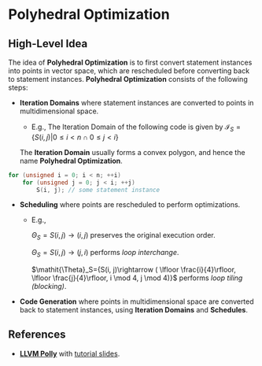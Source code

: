 # Polyhedral Optimization

## High-Level Idea

The idea of **Polyhedral Optimization** is to first convert statement instances into points in vector space, which are rescheduled before converting back to statement instances. **Polyhedral Optimization** consists of the following steps:

- **Iteration Domains** where statement instances are converted to points in multidimensional space.
  - E.g., The Iteration Domain of the following code is given by $\mathscr{I}_S=\{S(i, j)|0 \leq i < n \cap 0 \leq j < i\}$
  
  The **Iteration Domain** usually forms a convex polygon, and hence the name **Polyhedral Optimization**.

```C++
for (unsigned i = 0; i < n; ++i)
	for (unsigned j = 0; j < i; ++j)
		S(i, j); // some statement instance
```

- **Scheduling** where points are rescheduled to perform optimizations.
  - E.g., 
    
    $\mathit{\Theta}_S={S(i, j)\rightarrow (i, j)}$ preserves the original execution order.
    
    $\mathit{\Theta}_S={S(i, j)\rightarrow (j, i)}$ performs *loop interchange*.

    $\mathit{\Theta}_S={S(i, j)\rightarrow (
      \lfloor \frac{i}{4}\rfloor, 
      \lfloor \frac{j}{4}\rfloor, 
      i \mod 4, j \mod 4)}$ performs *loop tiling (blocking)*.

- **Code Generation** where points in multidimensional space are converted back to statement instances, using **Iteration Domains** and **Schedules**.

## References

- [**LLVM Polly**](http://perso.ens-lyon.fr/christophe.alias/impact2011/impact-07.pdf) with [tutorial slides](https://llvm.org/devmtg/2016-03/Tutorials/applied-polyhedral-compilation.pdf).